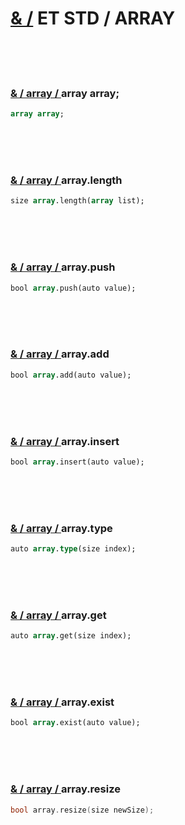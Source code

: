 # [& /](#) ET STD / ARRAY 

<br>
<br>
<br>

### [& / array / ](#) array array;

<!--- ### array array; --->
 
```pascal  
array array; 

```

<br>
<br>
<br>

### [& / array / ](#) array.length 

<!--- ### array.length  --->

```pascal
size array.length(array list);
```

<br>
<br>
<br>

### [& / array / ](#) array.push

<!--- ### array.push  --->

```pascal
bool array.push(auto value);
```

<br>
<br>
<br>

### [& / array / ](#) array.add

<!--- ### array.add  --->

```pascal
bool array.add(auto value);
```

<br>
<br>
<br>

### [& / array / ](#) array.insert

<!--- ### array.insert  --->

```pascal
bool array.insert(auto value);
```

<br>
<br>
<br>

### [& / array / ](#) array.type 

<!--- ### array.type  --->

```pascal
auto array.type(size index);
```

<br>
<br>
<br>

### [& / array / ](#) array.get

<!--- ### array.get  --->

```pascal
auto array.get(size index);
```

<br>
<br>
<br>

### [& / array / ](#) array.exist

<!--- ### array.exist  --->

```pascal 
bool array.exist(auto value);
```

<br>
<br>
<br>

### [& / array / ](#) array.resize 

<!--- ### array.resize  --->

```c
bool array.resize(size newSize);
```

<br>
<br>
<br>



